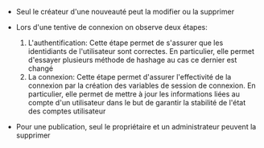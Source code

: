 - Seul le créateur d'une nouveauté peut la modifier ou la supprimer

- Lors d'une tentive de connexion on observe deux étapes:
  1. L'authentification: Cette étape permet de s'assurer que les identidiants de l'utilisateur sont correctes. En particulier, elle permet d'essayer plusieurs méthode de hashage au cas ce dernier est changé
  2. La connexion: Cette étape permet d'assurer l'effectivité de la connexion par la création des variables de session de connexion. En particulier, elle permet de mettre à jour les informations liées au compte d'un utilisateur dans le but de garantir la stabilité de l'état des comptes utilisateur

- Pour une publication, seul le propriétaire et un administrateur peuvent la supprimer

